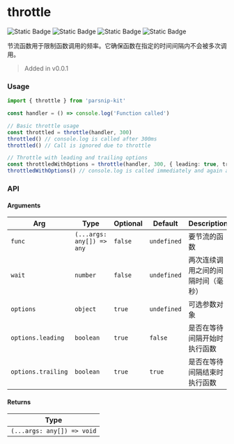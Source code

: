 # throttle
![Static Badge](https://img.shields.io/badge/Statement%20Coverage-91.18%-brightgreen) ![Static Badge](https://img.shields.io/badge/Branch%20Coverage-90.91%-brightgreen) ![Static Badge](https://img.shields.io/badge/Function%20Coverage-100.00%-brightgreen) ![Static Badge](https://img.shields.io/badge/Line%20Coverage-91.18%-brightgreen)
      
节流函数用于限制函数调用的频率。它确保函数在指定的时间间隔内不会被多次调用。 


> Added in v0.0.1



### Usage

```typescript
import { throttle } from 'parsnip-kit'

const handler = () => console.log('Function called')

// Basic throttle usage
const throttled = throttle(handler, 300)
throttled() // console.log is called after 300ms
throttled() // Call is ignored due to throttle

// Throttle with leading and trailing options
const throttledWithOptions = throttle(handler, 300, { leading: true, trailing: true })
throttledWithOptions() // console.log is called immediately and again after 300ms if no other calls are made.
```


### API

#### Arguments

| Arg | Type | Optional | Default | Description |
| --- | --- | --- | --- | --- |
| `func` | `(...args: any[]) => any` | `false` | `undefined` | 要节流的函数 |
| `wait` | `number` | `false` | `undefined` | 两次连续调用之间的间隔时间（毫秒） |
| `options` | `object` | `true` | `undefined` | 可选参数对象  |
| `options.leading` | `boolean` | `true` | `false` | 是否在等待间隔开始时执行函数 |
| `options.trailing` | `boolean` | `true` | `true` | 是否在等待间隔结束时执行函数 |

#### Returns

| Type |
| ---  |
| `(...args: any[]) => void`  |